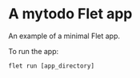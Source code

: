 # A mytodo Flet app

An example of a minimal Flet app.

To run the app:

```
flet run [app_directory]
```